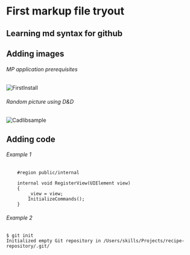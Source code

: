 # First markup file tryout
## Learning md syntax for github

## Adding images

###### MP application prerequisites
![FirstInstall](https://github.com/user-attachments/assets/a3232e66-f5e5-4dbf-93f2-5e10ee3d4383)

###### Random picture using D&D
![Cadlibsample](https://github.com/user-attachments/assets/3aef3745-741e-4568-a72e-c94ab5869be5)


## Adding code
###### Example 1
        #region public/internal

        internal void RegisterView(UIElement view)
        {
            _view = view;
            InitializeCommands();
        }
###### Example 2
```
$ git init
Initialized empty Git repository in /Users/skills/Projects/recipe-repository/.git/
```
